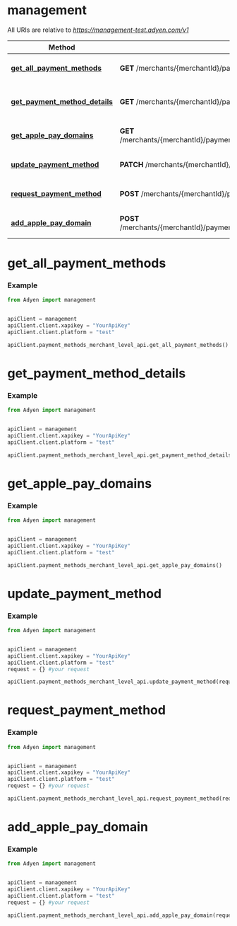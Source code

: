 # management

All URIs are relative to *https://management-test.adyen.com/v1*

Method | HTTP request | Description
------------- | ------------- | -------------
[**get_all_payment_methods**](PaymentMethodsMerchantLevelApi.md#get_all_payment_methods) | **GET** /merchants/{merchantId}/paymentMethodSettings | Get all payment methods
[**get_payment_method_details**](PaymentMethodsMerchantLevelApi.md#get_payment_method_details) | **GET** /merchants/{merchantId}/paymentMethodSettings/{paymentMethodId} | Get payment method details
[**get_apple_pay_domains**](PaymentMethodsMerchantLevelApi.md#get_apple_pay_domains) | **GET** /merchants/{merchantId}/paymentMethodSettings/{paymentMethodId}/getApplePayDomains | Get Apple Pay domains
[**update_payment_method**](PaymentMethodsMerchantLevelApi.md#update_payment_method) | **PATCH** /merchants/{merchantId}/paymentMethodSettings/{paymentMethodId} | Update a payment method
[**request_payment_method**](PaymentMethodsMerchantLevelApi.md#request_payment_method) | **POST** /merchants/{merchantId}/paymentMethodSettings | Request a payment method
[**add_apple_pay_domain**](PaymentMethodsMerchantLevelApi.md#add_apple_pay_domain) | **POST** /merchants/{merchantId}/paymentMethodSettings/{paymentMethodId}/addApplePayDomains | Add an Apple Pay domain




# get_all_payment_methods
### Example

```python
from Adyen import management


apiClient = management
apiClient.client.xapikey = "YourApiKey"
apiClient.client.platform = "test"

apiClient.payment_methods_merchant_level_api.get_all_payment_methods()

```


# get_payment_method_details
### Example

```python
from Adyen import management


apiClient = management
apiClient.client.xapikey = "YourApiKey"
apiClient.client.platform = "test"

apiClient.payment_methods_merchant_level_api.get_payment_method_details()

```


# get_apple_pay_domains
### Example

```python
from Adyen import management


apiClient = management
apiClient.client.xapikey = "YourApiKey"
apiClient.client.platform = "test"

apiClient.payment_methods_merchant_level_api.get_apple_pay_domains()

```


# update_payment_method
### Example

```python
from Adyen import management


apiClient = management
apiClient.client.xapikey = "YourApiKey"
apiClient.client.platform = "test"
request = {} #your request

apiClient.payment_methods_merchant_level_api.update_payment_method(request)

```


# request_payment_method
### Example

```python
from Adyen import management


apiClient = management
apiClient.client.xapikey = "YourApiKey"
apiClient.client.platform = "test"
request = {} #your request

apiClient.payment_methods_merchant_level_api.request_payment_method(request)

```


# add_apple_pay_domain
### Example

```python
from Adyen import management


apiClient = management
apiClient.client.xapikey = "YourApiKey"
apiClient.client.platform = "test"
request = {} #your request

apiClient.payment_methods_merchant_level_api.add_apple_pay_domain(request)

```
